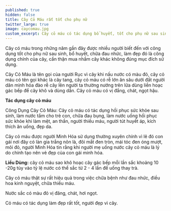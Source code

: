```yaml
---
published: true
hidden: false
title: Cây Cỏ Máu rất tốt cho phụ nữ
twitter_large: true
image: caycomau.jpg
custom_excerpt: Cây cỏ máu có tác dụng bổ huyết, tốt cho phụ nữ sau sinh, chữa đau nhức, an ngon ngủ tốt.
---
```


Cây có máu trong những năm gần đây được nhiều người biết đến với công dụng tốt cho phụ nữ sau sinh, bổ huyết, chữa đau nhức, làm đẹp đó là công dụng chính của cây, cẩn thận mua nhầm cây khác không đúng mục đích sử dụng.


Cây Cỏ Máu là tên gọi của người Rục vì cây khi nấu nước có màu đỏ, cây cỏ máu có tên gọi khác là cây tang, cây cỏ máu có rễ lớn ăn sâu dưới đất người dân minh hóa đào rễ cây lên người ta thường nướng trên lửa dùng liền hoạc gác bếp để cây khô và dùng dần. Cây cỏ máu có vị đắng, chát, ngọt hậu.

**Tác dụng cây cỏ máu**

Công Dụng Cây Cỏ Máu: Cây cỏ máu có tác dụng hồi phục sức khỏe sau sinh, làm nước tắm cho trẻ con, chữa đau bụng, làm nước uống hồi phục sức khỏe khi làm mệt, an thần, người thiếu máu, người tút huyết áp, kích thích ăn uống, đẹp da.

Cây cỏ máu được người Minh Hóa sử dụng thường xuyên chính vì lẽ đó con gái nơi đây có làn gia trắng nõn là, đôi mắt đen tròn, mái tóc đen óng mượt, môi đỏ, người Minh Hóa tin rằng khi người mẹ uống nước cây cỏ máu là lý do chính tạo nên vẻ đẹp của con gái minh hóa.

**Liều Dùng:** cây cỏ máu sao khô hoạc cây gác bếp mỗi lần sắc khoảng 10 -20g tùy vào tỷ lệ nước có thể sắc từ 2 - 4 lần để uống thay trà.

Cây cỏ máu thật sự rất hiệu quả trong việc chữa bệnh như đau nhức, điều hoa kinh nguyệt, chữa thiếu máu.

Nước sắc có màu đỏ vị đăng, chát, hơi ngọt.

Cỏ máu có tác dụng làm đẹp rất tốt, người đẹp vì cây.
